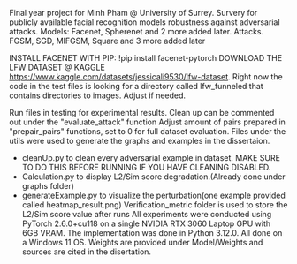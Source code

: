 Final year project for Minh Pham @ University of Surrey. Survery for publicly available facial recognition models robustness against adversarial attacks.
Models: Facenet, Spherenet and 2 more added later. 
Attacks. FGSM, SGD, MIFGSM, Square and 3 more added later


INSTALL FACENET WITH PIP: !pip install facenet-pytorch
DOWNLOAD THE LFW DATASET @ KAGGLE https://www.kaggle.com/datasets/jessicali9530/lfw-dataset. 
Right now the code in the test files is looking for a directory called lfw_funneled that contains directories to images. Adjust if needed. 


Run files in testing for experimental results. Clean up can be commented out under the "evaluate_attack" function
Adjust amount of pairs prepared in "prepair_pairs" functions, set to 0 for full dataset evaluation. 
Files under the utils were used to generate the graphs and examples in the dissertaion. 
- cleanUp.py to clean every adversarial example in dataset. MAKE SURE TO DO THIS BEFORE RUNNING IF YOU HAVE CLEANING DISABLED. 
- Calculation.py to display L2/Sim score degradation.(Already done under graphs folder)
- generateExample.py to visualize the perturbation(one example provided called heatmap_result.png)
Verification_metric folder is used to store the L2/Sim score value after runs
All experiments were conducted using PyTorch 2.6.0+cu118 on a single NVIDIA RTX 3060 Laptop GPU with 6GB VRAM. The implementation was done in Python 3.12.0. All done on a Windows 11 OS. 
Weights are provided under Model/Weights and sources are cited in the disertation. 
